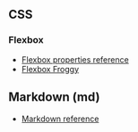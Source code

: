 ## CSS
### Flexbox
* [Flexbox properties reference](https://css-tricks.com/snippets/css/a-guide-to-flexbox/)
* [Flexbox Froggy](https://flexboxfroggy.com/)

## Markdown (md)
* [Markdown reference](https://guides.github.com/features/mastering-markdown/)
